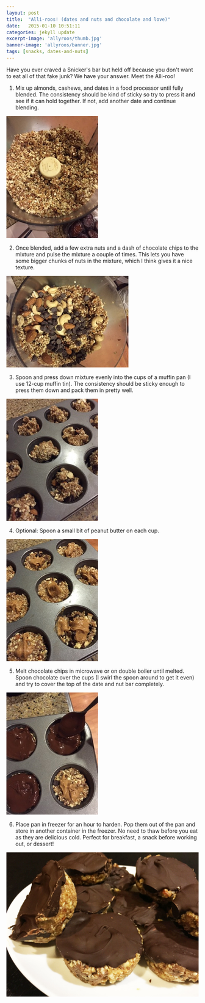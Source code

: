 ```yaml
---
layout: post
title:  "Alli-roos! (dates and nuts and chocolate and love)"
date:   2015-01-10 10:51:11
categories: jekyll update
excerpt-image: 'allyroos/thumb.jpg'
banner-image: 'allyroos/banner.jpg'
tags: [snacks, dates-and-nuts]
---
```


Have you ever craved a Snicker's bar but held off because you don't want to eat all of that fake junk? We have your answer. Meet the Alli-roo!

<!--more-->

1. Mix up almonds, cashews, and dates in a food processor until fully blended. The consistency should be kind of sticky so try to press it and see if it can hold together. If not, add another date and continue blending.

![Alt text](/post_images/allyroos/step1.jpg)

2. Once blended, add a few extra nuts and a dash of chocolate chips to the mixture and pulse the mixture a couple of times. This lets you have some bigger chunks of nuts in the mixture, which I think gives it a nice texture.

![Alt text](/post_images/allyroos/step2.jpg)

3. Spoon and press down mixture evenly into the cups of a muffin pan (I use 12-cup muffin tin). The consistency should be sticky enough to press them down and pack them in pretty well.

![Alt text](/post_images/allyroos/step3.jpg)

4. Optional: Spoon a small bit of peanut butter on each cup.

![Alt text](/post_images/allyroos/step4.jpg)

5. Melt chocolate chips in microwave or on double boiler until melted. Spoon chocolate over the cups (I swirl the spoon around to get it even) and try to cover the top of the date and nut bar completely.

![Alt text](/post_images/allyroos/step5.jpg)

6. Place pan in freezer for an hour to harden. Pop them out of the pan and store in another container in the freezer. No need to thaw before you eat as they are delicious cold. Perfect for breakfast, a snack before working out, or dessert!

![Alt text](/post_images/allyroos/banner.jpg)
